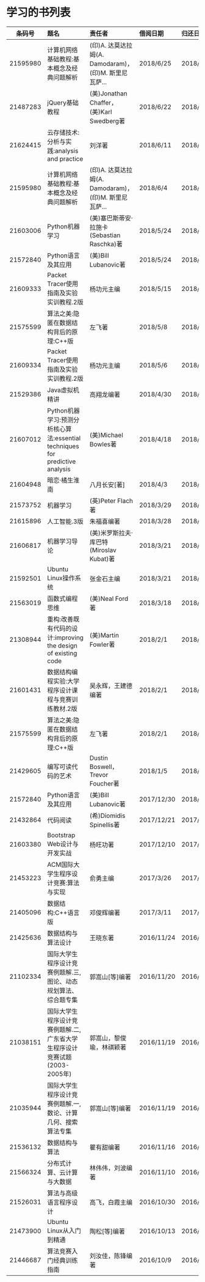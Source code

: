 # 学习的书列表

|条码号|题名|责任者|借阅日期|归还日期|
|:---:|:---|:---|:---|:---|
|21595980|计算机网络基础教程:基本概念及经典问题解析|(印)A. 达莫达拉姆(A. Damodaram)，(印)M. 斯里尼瓦萨...|2018/6/25|2018/6/27|
|21487283|jQuery基础教程|(美)Jonathan Chaffer，(美)Karl Swedberg著|2018/6/22|2018/6/22|
|21624415|云存储技术:分析与实践:analysis and practice|刘洋著|2018/6/11|2018/6/12|
|21595980|计算机网络基础教程:基本概念及经典问题解析|(印)A. 达莫达拉姆(A. Damodaram)，(印)M. 斯里尼瓦萨...|2018/6/4|2018/6/6|
|21603006|Python机器学习|(美)塞巴斯蒂安·拉施卡(Sebastian Raschka)著|2018/5/24|2018/6/22|
|21572840|Python语言及其应用|(美)Bill Lubanovic著|2018/5/24|2018/6/5|
|21609333|Packet Tracer使用指南及实验实训教程.2版|杨功元主编|2018/5/15|2018/6/28|
|21575599|算法之美:隐匿在数据结构背后的原理:C++版|左飞著|2018/5/8|2018/5/27|
|21609334|Packet Tracer使用指南及实验实训教程.2版|杨功元主编|2018/5/6|2018/5/8|
|21529386|Java虚拟机精讲|高翔龙编著|2018/4/30|2018/5/3|
|21607012|Python机器学习:预测分析核心算法:essential techniques for predictive analysis|(美)Michael Bowles著|2018/4/18|2018/4/22|
|21604948|暗恋·橘生淮南|八月长安[著]|2018/4/3|2018/4/8|
|21573752|机器学习|(英)Peter Flach著|2018/3/29|2018/5/3|
|21615896|人工智能.3版|朱福喜编著|2018/3/28|2018/4/3|
|21606817|机器学习导论|(美)米罗斯拉夫·库巴特(Miroslav Kubat)著|2018/3/21|2018/4/22|
|21592501|Ubuntu Linux操作系统|张金石主编|2018/3/21|2018/3/29|
|21563019|函数式编程思维|(美)Neal Ford著|2018/3/18|2018/3/20|
|21308944|重构:改善既有代码的设计:improving the design of existing code|(美)Martin Fowler著|2018/2/1|2018/3/9|
|21601431|数据结构编程实验:大学程序设计课程与竞赛训练教材.2版|吴永辉，王建德编著|2018/2/1|2018/3/16||
|21575599|算法之美:隐匿在数据结构背后的原理:C++版|左飞著|2018/2/1|2018/3/8|
|21429605|编写可读代码的艺术|Dustin Boswell，Trevor Foucher著|2018/1/5|2018/3/20|
|21572840|Python语言及其应用|(美)Bill Lubanovic著|2017/12/30|2018/1/1|
|21432864|代码阅读|(希)Diomidis Spinellis著|2017/12/21|2017/12/21|
|21603380|Bootstrap Web设计与开发实战|杨旺功著|2017/12/10|2017/12/24|
|21453223|ACM国际大学生程序设计竞赛:算法与实现|俞勇主编|2017/3/26|2017/5/10|
|21405096|数据结构:C++语言版|邓俊辉编著|2017/3/11|2017/4/19|
|21425636|数据结构与算法设计|王晓东著|2016/11/24|2016/12/12||
|21102334|国际大学生程序设计竞赛例题解.三,图论、动态规划算法、综合题专集|郭嵩山[等]编著|2016/11/20|2016/11/24|
|21038151|国际大学生程序设计竞赛例题解.二,广东省大学生程序设计竞赛试题(2003-2005年)|郭嵩山，黎俊瑜，林祺颖著|2016/11/19|2016/12/12|
|21035944|国际大学生程序设计竞赛例题解.一,数论、计算几何、搜索算法专集|郭嵩山[等]编著|2016/11/19|2016/11/20|
|21536132|数据结构与算法|瞿有甜编著|2016/11/16|2016/12/14|
|21566324|分布式计算、云计算与大数据|林伟伟，刘波编著|2016/11/10|2016/11/14|
|21526031|算法与高级语言程序设计|高飞，白霞主编|2016/10/30|2016/11/19|
|21473900|Ubuntu Linux从入门到精通|陶松[等]编著|2016/10/13|2016/10/30|
|21446687|算法竞赛入门经典训练指南|刘汝佳，陈锋编著|2016/10/9|2016/11/10|